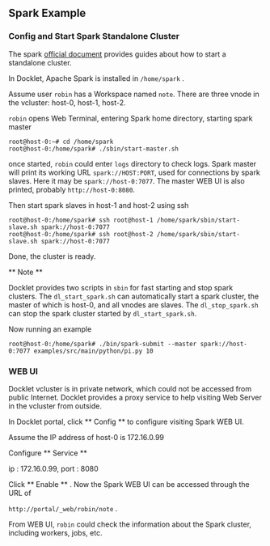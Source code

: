 ## Spark Example ##

### Config and Start Spark Standalone Cluster

The spark [official document](http://spark.apache.org/docs/latest/spark-standalone.html) provides guides about how to start a standalone cluster.

In Docklet, Apache Spark is installed in `/home/spark` .

Assume user `robin` has a Workspace named `note`. There are three vnode in the vcluster: host-0, host-1, host-2.

`robin` opens Web Terminal, entering Spark home directory, starting spark master

```
root@host-0:~# cd /home/spark
root@host-0:/home/spark# ./sbin/start-master.sh
```

once started, `robin` could enter `logs` directory to check logs. Spark master 
will print its working URL `spark://HOST:PORT`,  used for connections by
spark slaves. Here it may be `spark://host-0:7077`. The master WEB UI is
also printed, probably `http://host-0:8080`.

Then start spark slaves in host-1 and host-2 using ssh

```
root@host-0:/home/spark# ssh root@host-1 /home/spark/sbin/start-slave.sh spark://host-0:7077
root@host-0:/home/spark# ssh root@host-2 /home/spark/sbin/start-slave.sh spark://host-0:7077
```

Done, the cluster is ready.

** Note **

Docklet provides two scripts in `sbin` for fast starting and stop spark clusters. The `dl_start_spark.sh` can automatically start a spark cluster, the master of which is host-0, and all vnodes are slaves. The `dl_stop_spark.sh` can stop the spark cluster started by `dl_start_spark.sh`.

Now running an example 

```
root@host-0:/home/spark# ./bin/spark-submit --master spark://host-0:7077 examples/src/main/python/pi.py 10
```

### WEB UI

Docklet vcluster is in private network, which could not be
accessed from public Internet. Docklet provides a proxy service to help
visiting Web Server in the vcluster from outside.

In Docklet portal, click ** Config ** to configure visiting Spark WEB UI.

Assume the IP address of host-0 is 172.16.0.99

Configure ** Service ** 

ip : 172.16.0.99, port : 8080

Click ** Enable ** . Now the Spark WEB UI can be accessed through the  URL of

`http://portal/_web/robin/note` .


From WEB UI, `robin` could check the information about the Spark cluster, including workers, jobs, etc.

